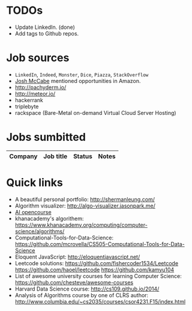 # TODOs

- Update LinkedIn. (done)
- Add tags to Github repos.

# Job sources

- `LinkedIn`, `Indeed`, `Monster`, `Dice`, `Piazza`, `StackOverflow`
- [Josh McCabe](https://www.linkedin.com/in/josh-mccabe-43542134/)
  mentioned opportunities in Amazon.
- http://pachyderm.io/
- http://meteor.io/
- hackerrank
- triplebyte
- rackspace (Bare-Metal on-demand Virtual Cloud Server Hosting)

# Jobs sumbitted

| Company | Job title | Status | Notes |
| ------- | ----------- | ------ | ----- |


# Quick links

- A beautiful personal portfolio: http://shermanleung.com/
- Algorithm visualizer: http://algo-visualizer.jasonpark.me/
- [AI opencourse](https://courses.edx.org/courses/course-v1:ColumbiaX+CSMM.101x+2T2017/courseware/84352e81502f4a09b77a0c156ac2b8fa/b8423d030cf74effadd0cff9fb6e6be1/#) 
- khanacademy's algorithem:
  https://www.khanacademy.org/computing/computer-science/algorithms/
- Computational-Tools-for-Data-Science: https://github.com/mcrovella/CS505-Computational-Tools-for-Data-Science
- Eloquent JavaScript: http://eloquentjavascript.net/
- Leetcode solutions: https://github.com/fishercoder1534/Leetcode
  https://github.com/haoel/leetcode https://github.com/kamyu104
- List of awesome university courses for learning Computer Science:
  https://github.com/chesteve/awesome-courses
- Harvard Data Science course: http://cs109.github.io/2014/
- Analysis of Algorithms course by one of CLRS author: http://www.columbia.edu/~cs2035/courses/csor4231.F15/index.html 
